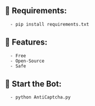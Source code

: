 
## 📖 Requirements:
```
  - pip install requirements.txt
```

## 🧸 Features:
```
  - Free
  - Open-Source
  - Safe
```



## 🚀 Start the Bot:
```
  - python AntiCaptcha.py
```

